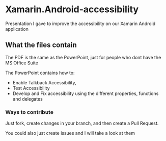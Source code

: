 # Xamarin.Android-accessibility
Presentation I gave to improve the accessibility on our Xamarin Android application

## What the files contain
The PDF is the same as the PowerPoint, just for people who dont have the MS Office Suite

The PowerPoint contains how to:

* Enable Talkback Accessibility,
* Test Accessibility
* Develop and Fix accessibility using the different properties, functions and delegates

### Ways to contribute
Just fork, create changes in your branch, and then create a Pull Request.

You could also just create issues and I will take a look at them
